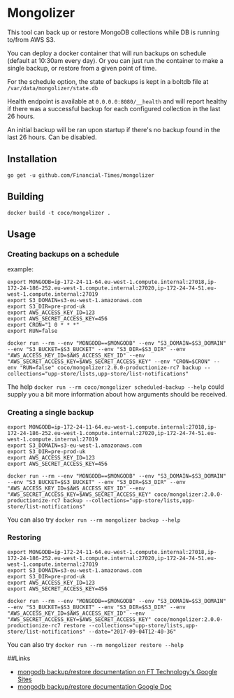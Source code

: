 # Mongolizer

This tool can back up or restore MongoDB collections while DB is running to/from AWS S3.

You can deploy a docker container that will run backups on schedule (default at 10:30am every day). Or you can just run the container to make a single backup, or restore from a given point of time.

For the schedule option, the state of backups is kept in a boltdb file at `/var/data/mongolizer/state.db`

Health endpoint is available at `0.0.0.0:8080/__health` and will report healthy if there was a successful backup for each configured collection in the last 26 hours.

An initial backup will be ran upon startup if there's no backup found in the last 26 hours. Can be disabled.

## Installation

```
go get -u github.com/Financial-Times/mongolizer
```

## Building

```
docker build -t coco/mongolizer .
```

## Usage

### Creating backups on a schedule

example:

```
export MONGODB=ip-172-24-11-64.eu-west-1.compute.internal:27018,ip-172-24-186-252.eu-west-1.compute.internal:27020,ip-172-24-74-51.eu-west-1.compute.internal:27019
export S3_DOMAIN=s3-eu-west-1.amazonaws.com
export S3_DIR=pre-prod-uk
export AWS_ACCESS_KEY_ID=123
export AWS_SECRET_ACCESS_KEY=456
export CRON="1 0 * * *"
export RUN=false

docker run --rm --env "MONGODB==$MONGODB" --env "S3_DOMAIN=$S3_DOMAIN" --env "S3_BUCKET=$S3_BUCKET" --env "S3_DIR=$S3_DIR" --env "AWS_ACCESS_KEY_ID=$AWS_ACCESS_KEY_ID" --env "AWS_SECRET_ACCESS_KEY=$AWS_SECRET_ACCESS_KEY" --env "CRON=$CRON" --env "RUN=false" coco/mongolizer:2.0.0-productionize-rc7 backup --collections="upp-store/lists,upp-store/list-notifications"
```

The help `docker run --rm coco/mongolizer scheduled-backup --help` could supply you a bit more information about how arguments should be received.

### Creating a single backup

```
export MONGODB=ip-172-24-11-64.eu-west-1.compute.internal:27018,ip-172-24-186-252.eu-west-1.compute.internal:27020,ip-172-24-74-51.eu-west-1.compute.internal:27019
export S3_DOMAIN=s3-eu-west-1.amazonaws.com
export S3_DIR=pre-prod-uk
export AWS_ACCESS_KEY_ID=123
export AWS_SECRET_ACCESS_KEY=456

docker run --rm --env "MONGODB==$MONGODB" --env "S3_DOMAIN=$S3_DOMAIN" --env "S3_BUCKET=$S3_BUCKET" --env "S3_DIR=$S3_DIR" --env "AWS_ACCESS_KEY_ID=$AWS_ACCESS_KEY_ID" --env "AWS_SECRET_ACCESS_KEY=$AWS_SECRET_ACCESS_KEY" coco/mongolizer:2.0.0-productionize-rc7 backup --collections="upp-store/lists,upp-store/list-notifications"
```

You can also try `docker run --rm mongolizer backup --help`

### Restoring

```
export MONGODB=ip-172-24-11-64.eu-west-1.compute.internal:27018,ip-172-24-186-252.eu-west-1.compute.internal:27020,ip-172-24-74-51.eu-west-1.compute.internal:27019
export S3_DOMAIN=s3-eu-west-1.amazonaws.com
export S3_DIR=pre-prod-uk
export AWS_ACCESS_KEY_ID=123
export AWS_SECRET_ACCESS_KEY=456

docker run --rm --env "MONGODB==$MONGODB" --env "S3_DOMAIN=$S3_DOMAIN" --env "S3_BUCKET=$S3_BUCKET" --env "S3_DIR=$S3_DIR" --env "AWS_ACCESS_KEY_ID=$AWS_ACCESS_KEY_ID" --env "AWS_SECRET_ACCESS_KEY=$AWS_SECRET_ACCESS_KEY" coco/mongolizer:2.0.0-productionize-rc7 restore --collections="upp-store/lists,upp-store/list-notifications" --date="2017-09-04T12-40-36"
```

You can also try `docker run --rm mongolizer restore --help`

##Links

* [mongodb backup/restore documentation on FT Technology's Google Sites](https://sites.google.com/a/ft.com/technology/systems/dynamic-semantic-publishing/extra-publishing/mongo-db-run-book/mongo-db-backup-restore)
* [mongodb backup/restore documentation Google Doc](https://docs.google.com/document/d/1f3-1JHWrXy2mQrBfqs4jRuPNhO5jThKdnh8J7uyoJBU/edit#)
